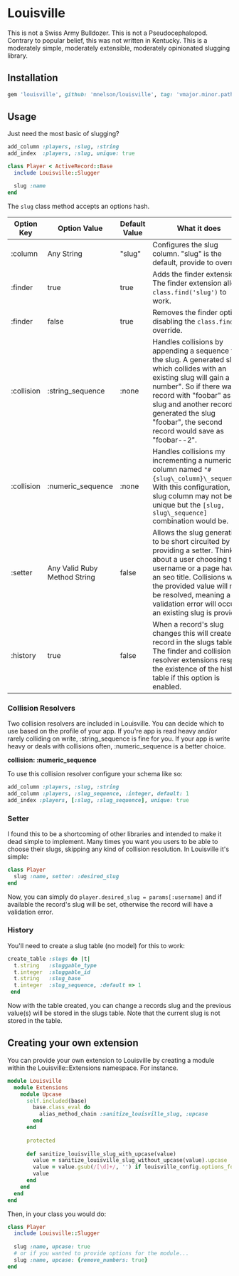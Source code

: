 # Louisville

This is not a Swiss Army Bulldozer. This is not a Pseudocephalopod. Contrary to popular belief, this was not written in Kentucky. This is a moderately simple, moderately extensible, moderately opinionated slugging library.

## Installation

```ruby
gem 'louisville', github: 'mnelson/louisville', tag: 'vmajor.minor.path'
```

## Usage

Just need the most basic of slugging?

```ruby
add_column :players, :slug, :string
add_index  :players, :slug, unique: true
```

```ruby
class Player < ActiveRecord::Base
  include Louisville::Slugger

  slug :name
end
```


The `slug` class method accepts an options hash. 

| Option Key | Option Value | Default Value | What it does |
| ---------- | ------------ | ------------- | ------------ |
| :column    | Any String   | "slug"        | Configures the slug column. "slug" is the default, provide to override. |
| :finder    | true         | true          | Adds the finder extension. The finder extension allows `class.find('slug')` to work. |
| :finder    | false        | true          | Removes the finder option, disabling the `class.find` override. |
| :collision | :string_sequence | :none     | Handles collisions by appending a sequence to the slug. A generated slug which collides with an existing slug will gain a "--number". So if there was a record with "foobar" as it's slug and another record generated the slug "foobar", the second record would save as "foobar--2". |
| :collision | :numeric\_sequence | :none    | Handles collisions my incrementing a numeric column named `"#{slug\_column}\_sequence"`. With this configuration, the slug column may not be unique but the `[slug, slug\_sequence]` combination would be. |
| :setter    | Any Valid Ruby Method String | false | Allows the slug generation to be short circuited by providing a setter. Think about a user choosing their username or a page having an seo title. Collisions with the provided value will not be resolved, meaning a validation error will occur if an existing slug is provided. |  
| :history   | true         | false         | When a record's slug changes this will create a record in the slugs table. The finder and collision resolver extensions respect the existence of the history table if this option is enabled.

### Collision Resolvers

Two collision resolvers are included in Louisville. You can decide which to use based on the profile of your app. If you're app is read heavy and/or rarely colliding on write, :string\_sequence is fine for you. If your app is write heavy or deals with collisions often, :numeric\_sequence is a better choice.

**collision: :numeric_sequence**

To use this collision resolver configure your schema like so:

```ruby
add_column :players, :slug, :string
add_column :players, :slug_sequence, :integer, default: 1
add_index :players, [:slug, :slug_sequence], unique: true
```

### Setter

I found this to be a shortcoming of other libraries and intended to make it dead simple to implement. Many times you want you users to be able to choose their slugs, skipping any kind of collision resolution. In Louisville it's simple:

```ruby
class Player
  slug :name, setter: :desired_slug
end
```

Now, you can simply do `player.desired_slug = params[:username]` and if available the record's slug will be set, otherwise the record will have a validation error.

### History

You'll need to create a slug table (no model) for this to work:

```ruby
create_table :slugs do |t|
  t.string   :sluggable_type
  t.integer  :sluggable_id
  t.string   :slug_base
  t.integer  :slug_sequence, :default => 1
 end
```

Now with the table created, you can change a records slug and the previous value(s) will be stored in the slugs table. Note that the current slug is not stored in the table.


## Creating your own extension

You can provide your own extension to Louisville by creating a module within the Louisville::Extensions namespace. For instance.

```ruby
module Louisville
  module Extensions
    module Upcase
      self.included(base)
        base.class_eval do
          alias_method_chain :sanitize_louisville_slug, :upcase
        end
      end
      
      protected
      
      def sanitize_louisville_slug_with_upcase(value)
        value = sanitize_louisville_slug_without_upcase(value).upcase
        value = value.gsub(/[\d]+/, '') if louisville_config.options_for(:upcase)[:remove_numbers]
        value
      end
    end
  end
end
```

Then, in your class you would do:

```ruby
class Player
  include Louisville::Slugger
  
  slug :name, upcase: true
  # or if you wanted to provide options for the module...
  slug :name, upcase: {remove_numbers: true}
end
```
